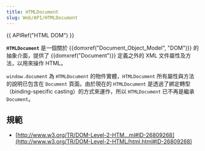 ```yaml
---
title: HTMLDocument
slug: Web/API/HTMLDocument
---
```


{{ APIRef("HTML DOM") }}

**`HTMLDocument`** 是一個關於 {{domxref("Document_Object_Model", "DOM")}} 的抽象介面，提供了 {{domxref("Document")}} 定義之外的 XML 文件屬性及方法，以用來操作 HTML。

`window.document` 為 `HTMLDocument` 的物件實體，`HTMLDocument` 所有屬性與方法的說明已包含在 `Document` 頁面。由於現在的 `HTMLDocument` 是透過了綁定轉型（binding-specific casting）的方式來運作，所以 `HTMLDocument` 已不再是繼承 `Document`。

## 規範

- [http://www.w3.org/TR/DOM-Level-2-HTM...ml#ID-26809268](http://www.w3.org/TR/DOM-Level-2-HTML/html.html#ID-26809268)
